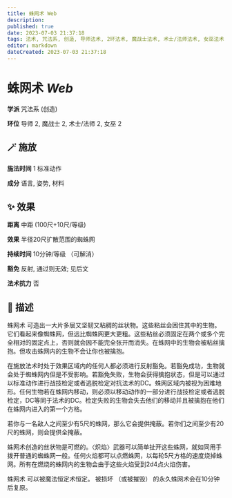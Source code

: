 ```yaml
---
title: 蛛网术 Web
description: 
published: true
date: 2023-07-03 21:37:18
tags: 法术, 咒法系, 创造, 导师法术, 2环法术, 魔战士法术, 术士/法师法术, 女巫法术
editor: markdown
dateCreated: 2023-07-03 21:37:18
---
```


# **蛛网术** *Web*

**学派** 咒法系 (创造) 

**环位** 导师 2, 魔战士 2, 术士/法师 2, 女巫 2

## 🪄 施放

**施法时间** 1 标准动作

**成分** 语言, 姿势, 材料

## ✨ 效果  

**距离** 中距 (100尺+10尺/等级) 

**效果** 半径20尺扩散范围的蜘蛛网 

**持续时间** 10分钟/等级 （可解消） 

**豁免** 反射, 通过则无效; 见后文

**法术抗力** 否

## 📖 描述

蛛网术 可造出一大片多层又坚韧又粘稠的丝状物。这些粘丝会困住其中的生物。它们看起来像蜘蛛网，但远比蜘蛛网更大更粗。这些粘丝必须固定在两个或多个完全相对的固定点上，否则就会因不能完全张开而消失。在蛛网中的生物会被粘丝擒抱。但攻击蛛网内的生物不会让你也被擒抱。

在施放法术时处于效果区域内的任何人都必须进行反射豁免。若豁免成功，生物就会处于蜘蛛网内但是不受影响。若豁免失败，生物会获得擒抱状态，但是可以通过以标准动作进行战技检定或者逃脱检定对抗法术的DC。蛛网区域内被视为困难地形。任何生物若在蛛网内移动，则必须以移动动作的一部分进行战技检定或者逃脱检定，DC等同于法术的DC。检定失败的生物会失去他们的移动并且被擒抱在他们在蛛网内进入的第一个方格。

若你与一名敌人之间至少有5尺的蛛网，那么它会提供掩蔽。若你们之间至少有20尺的蛛网，则会提供全掩蔽。

蛛网术创造的丝状物是可燃的。〈炽焰〉武器可以简单扯开这些蛛网，就如同用手拨开普通的蜘蛛网一般。任何火焰都可以点燃蛛网，以每轮5尺方格的速度烧掉蛛网。所有在燃烧的蛛网内的生物会由于这些火焰受到2d4点火焰伤害。

蛛网术 可以被魔法恒定术恒定。 被损坏 （或被摧毁） 的永久蛛网术会在10分钟后复原。
    